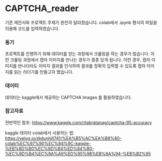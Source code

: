 # CAPTCHA_reader

기존 제안서와 프로젝트 주제가 완전히 달라졌습니다.
colab에서 .ipynb 형식의 파일을 이용해 코드를 입력하였습니다.

### 동기
프로젝트를 진행하기 위해 데이터를 얻는 과정에서 크롤링을 하는 경우가 많습니다. 이런 크롤링 과정에서 캡차 이미지를 만나는 경우가 종종 있게 됩니다. 이런 경우, 캡차 이미지를 만나더라도 이미지 결과를 인식하여 결과를 정확히 입력할 수 있도록 캡차 이미지를 읽는 리더기를 만들고자 했습니다.

### 데이터
데이터는 kaggle에서 제공하는 CAPTCHA Images 를 활용하였습니다.

### 참고자료
전반적인 참조: https://www.kaggle.com/ritabratanag/captcha-95-accuracy

kaggle 데이터 colab에서 사용하는 법: https://velog.io/@dunhill741/%EA%B5%AC%EA%B8%80-colab%EC%97%90%EC%84%9C-kaggle-%EB%8D%B0%EC%9D%B4%ED%84%B0-%EC%9D%B4%EC%9A%A9%ED%95%98%EB%8A%94-%EB%B2%95
